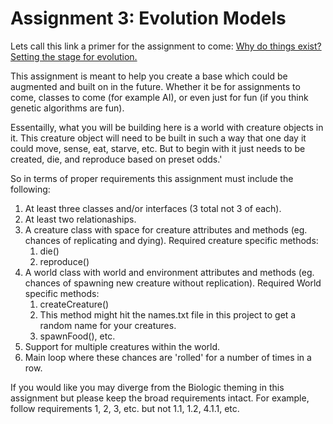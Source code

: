 ﻿# Assignment 3: Evolution Models

Lets call this link a primer for the assignment to come:
  [Why do things exist? Setting the stage for evolution.](https://www.youtube.com/watch?v=oDvzbBRiNlA)
  
This assignment is meant to help you create a base which could be augmented and built on in the future. Whether it be for assignments to come, classes to come (for example AI), or even just for fun (if you think genetic algorithms are fun). 

Essentailly, what you will be building here is a world with creature objects in it. This creature object will need to be built in such a way that one day it could move, sense, eat, starve, etc. But to begin with it just needs to be created, die, and reproduce based on preset odds.'

So in terms of proper requirements this assignment must include the following:
  1. At least three classes and/or interfaces (3 total not 3 of each). 
  2. At least two relationaships.
  3. A creature class with space for creature attributes and methods (eg. chances of replicating and dying).
    Required creature specific methods:
      1. die()
      2. reproduce()
  4. A world class with world and environment attributes and methods (eg. chances of spawning new creature without replication).
    Required World specific methods:
      1. createCreature()
        1. This method might hit the names.txt file in this project to get a random name for your creatures.
      2. spawnFood(), etc.
  6. Support for multiple creatures within the world.
  7. Main loop where these chances are 'rolled' for a number of times in a row.

If you would like you may diverge from the Biologic theming in this assignment but please keep the broad requirements intact. For example, follow requirements 1, 2, 3, etc. but not 1.1, 1.2, 4.1.1, etc.
